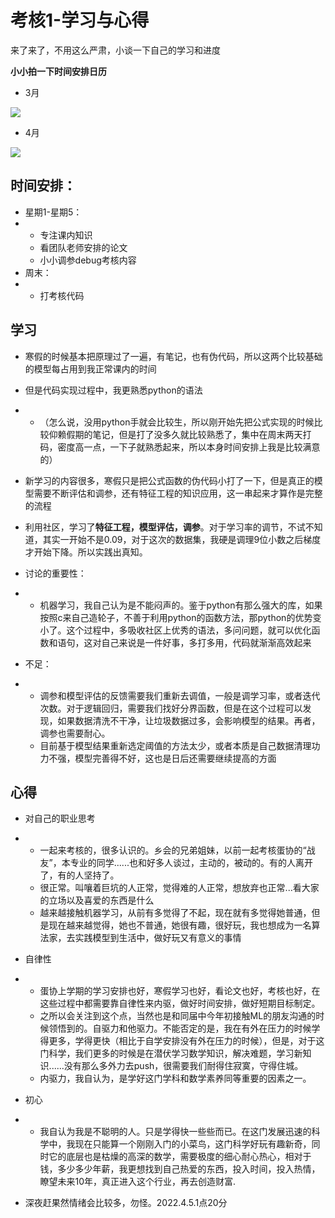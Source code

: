 # 考核1-学习与心得

来了来了，不用这么严肃，小谈一下自己的学习和进度

**小小拍一下时间安排日历**

- 3月

![](https://s1.ax1x.com/2022/04/05/qLkOS0.png)

- 4月

![](https://s1.ax1x.com/2022/04/05/qLAPYR.png)

## 时间安排：

- 星期1-星期5：
- - 专注课内知识
  - 看团队老师安排的论文
  - 小小调参debug考核内容
- 周末：
- - 打考核代码



## 学习

- 寒假的时候基本把原理过了一遍，有笔记，也有伪代码，所以这两个比较基础的模型每占用到我正常课内的时间



- 但是代码实现过程中，我更熟悉python的语法
- - （怎么说，没用python手就会比较生，所以刚开始先把公式实现的时候比较仰赖假期的笔记，但是打了没多久就比较熟悉了，集中在周末两天打码，密度高一点，一下子就熟悉起来，所以本身时间安排上我是比较满意的）



- 新学习的内容很多，寒假只是把公式函数的伪代码小打了一下，但是真正的模型需要不断评估和调参，还有特征工程的知识应用，这一串起来才算作是完整的流程



- 利用社区，学习了**特征工程，模型评估，调参**。对于学习率的调节，不试不知道，其实一开始不是0.09，对于这次的数据集，我硬是调理9位小数之后梯度才开始下降。所以实践出真知。



- 讨论的重要性：
- - 机器学习，我自己认为是不能闷声的。鉴于python有那么强大的库，如果按照c来自己造轮子，不善于利用python的函数方法，那python的优势变小了。这个过程中，多吸收社区上优秀的语法，多问问题，就可以优化函数和语句，这对自己来说是一件好事，多打多用，代码就渐渐高效起来



- 不足：
- - 调参和模型评估的反馈需要我们重新去调值，一般是调学习率，或者迭代次数。对于逻辑回归，需要我们找好分界函数，但是在这个过程可以发现，如果数据清洗不干净，让垃圾数据过多，会影响模型的结果。再者，调参也需要耐心。
  - 目前基于模型结果重新选定阈值的方法太少，或者本质是自己数据清理功力不强，模型完善得不好，这也是日后还需要继续提高的方面





## 心得

- 对自己的职业思考
- - 一起来考核的，很多认识的。乡会的兄弟姐妹，以前一起考核蛋协的“战友”，本专业的同学......也和好多人谈过，主动的，被动的。有的人离开了，有的人坚持了。
  - 很正常。叫嚷着巨坑的人正常，觉得难的人正常，想放弃也正常...看大家的立场以及喜爱的东西是什么
  - 越来越接触机器学习，从前有多觉得了不起，现在就有多觉得她普通，但是现在越来越觉得，她也不普通，她很有趣，很好玩，我也想成为一名算法家，去实践模型到生活中，做好玩又有意义的事情
- 自律性

- - 蛋协上学期的学习安排也好，寒假学习也好，看论文也好，考核也好，在这些过程中都需要靠自律性来内驱，做好时间安排，做好短期目标制定。
  - 之所以会关注到这个点，当然也是和同届中今年初接触ML的朋友沟通的时候领悟到的。自驱力和他驱力。不能否定的是，我在有外在压力的时候学得更多，学得更快（相比于自学安排没有外在压力的时候），但是，对于这门科学，我们更多的时候是在潜伏学习数学知识，解决难题，学习新知识......没有那么多外力去push，很需要我们耐得住寂寞，守得住城。
  - 内驱力，我自认为，是学好这门学科和数学素养同等重要的因素之一。



- 初心
- - 我自认为我是不聪明的人。只是学得快一些些而已。在这门发展迅速的科学中，我现在只能算一个刚刚入门的小菜鸟，这门科学好玩有趣新奇，同时它的底层也是枯燥的高深的数学，需要极度的细心耐心热心，相对于钱，多少多少年薪，我更想找到自己热爱的东西，投入时间，投入热情，瞭望未来10年，真正进入这个行业，再去创造财富.



- 深夜赶果然情绪会比较多，勿怪。2022.4.5.1点20分


